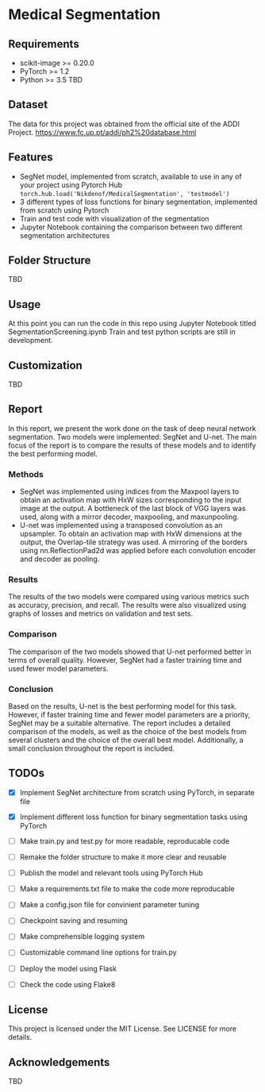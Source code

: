 # Medical Segmentation 

## Requirements
* scikit-image >= 0.20.0
* PyTorch >= 1.2
* Python >= 3.5
TBD

## Dataset 
The data for this project was obtained from the official site of the ADDI Project.
https://www.fc.up.pt/addi/ph2%20database.html

## Features
* SegNet model, implemented from scratch, available to use in any of your project using Pytorch Hub
`torch.hub.load('Nikdenof/MedicalSegmentation', 'testmodel')`
* 3 different types of loss functions for binary segmentation, implemented from scratch using Pytorch
* Train and test code with visualization of the segmentation
* Jupyter Notebook containing the comparison between two different segmentation architectures

## Folder Structure
TBD

## Usage
At this point you can run the code in this repo using Jupyter Notebook titled SegmentationScreening.ipynb
Train and test python scripts are still in development.

## Customization
TBD

## Report

In this report, we present the work done on the task of deep neural network segmentation. Two models were implemented: SegNet and U-net. The main focus of the report is to compare the results of these models and to identify the best performing model.

### Methods

- SegNet was implemented using indices from the Maxpool layers to obtain an activation map with HxW sizes corresponding to the input image at the output. A bottleneck of the last block of VGG layers was used, along with a mirror decoder, maxpooling, and maxunpooling.
- U-net was implemented using a transposed convolution as an upsampler. To obtain an activation map with HxW dimensions at the output, the Overlap-tile strategy was used. A mirroring of the borders using nn.ReflectionPad2d was applied before each convolution encoder and decoder as pooling.

### Results

The results of the two models were compared using various metrics such as accuracy, precision, and recall. The results were also visualized using graphs of losses and metrics on validation and test sets.

### Comparison

The comparison of the two models showed that U-net performed better in terms of overall quality. However, SegNet had a faster training time and used fewer model parameters.

### Conclusion

Based on the results, U-net is the best performing model for this task. However, if faster training time and fewer model parameters are a priority, SegNet may be a suitable alternative. The report includes a detailed comparison of the models, as well as the choice of the best models from several clusters and the choice of the overall best model. Additionally, a small conclusion throughout the report is included.


## TODOs
- [x] Implement SegNet architecture from scratch using PyTorch, in separate file
- [x] Implement different loss function for binary segmentation tasks using PyTorch
- [ ] Make train.py and test.py for more readable, reproducable code
- [ ] Remake the folder structure to make it more clear and reusable
- [ ] Publish the model and relevant tools using PyTorch Hub
- [ ] Make a requirements.txt file to make the code more reproducable
- [ ] Make a config.json file for convinient parameter tuning
- [ ] Checkpoint saving and resuming
- [ ] Make comprehensible logging system
- [ ] Customizable command line options for train.py
- [ ] Deploy the model using Flask
- [ ] Check the code using Flake8



## License
This project is licensed under the MIT License. See  LICENSE for more details.

## Acknowledgements
TBD
